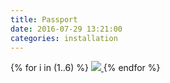 ```yaml
---
title: Passport
date: 2016-07-29 13:21:00
categories: installation
---
```


<div id="galleria">
{% for i in (1..6) %}
    <a href="{{ site.baseurl }}/images/default/passport{{ i }}.jpg">
      <img
        src="{{ site.baseurl }}/images/thumbnail/passport{{ i }}.jpg"
        data-big="{{ site.baseurl }}/images/raw/passport{{ i }}.jpg"
      >
    </a>
{% endfor %}
</div>
